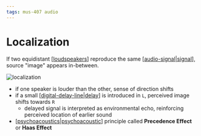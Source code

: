 ```yaml
---
tags: mus-407 audio
---
```


# Localization

If two equidistant [[loudspeakers]] reproduce the same [[audio-signal|signal]], source "image" appears in-between.

![localization](/attachments/localization-baseline.png)

- if one speaker is louder than the other, sense of direction shifts
- if a small [[digital-delay-line|delay]] is introduced in `L`, perceived image shifts towards `R`
  - delayed signal is interpreted as environmental echo, reinforcing perceived location of earlier sound
- [[psychoacoustics|psychoacoustic]] principle called **Precedence Effect** or **Haas Effect**

[//begin]: # "Autogenerated link references for markdown compatibility"
[loudspeakers]: loudspeakers "Loudspeakers"
[audio-signal|signal]: audio-signal "Audio Signal"
[digital-delay-line|delay]: digital-delay-line "Digital Delay Line"
[psychoacoustics|psychoacoustic]: psychoacoustics "Psychoacoustics"
[//end]: # "Autogenerated link references"

